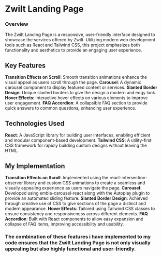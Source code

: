 # Zwilt Landing Page

### Overview
The Zwilt Landing Page is a responsive, user-friendly interface designed to showcase the services offered by Zwilt. Utilizing modern web development tools such as React and Tailwind CSS, this project emphasizes both functionality and aesthetics to provide an engaging user experience.

## Key Features
**Transition Effects on Scroll**: Smooth transition animations enhance the visual appeal as users scroll through the page.
**Carousel**: A dynamic carousel component to display featured content or services.
**Slanted Border Design**: Unique slanted borders to give the design a modern and edgy look.
**Hover Effects**: Interactive hover effects on various elements to improve user engagement.
**FAQ Accordion**: A collapsible FAQ section to provide quick answers to common questions, enhancing user experience.

## Technologies Used
**React**: A JavaScript library for building user interfaces, enabling efficient and modular component-based development.
**Tailwind CSS**: A utility-first CSS framework for rapidly building custom designs without leaving the HTML.

## My Implementation
**Transition Effects on Scroll**: Implemented using the react-intersection-observer library and custom CSS animations to create a seamless and visually appealing experience as users navigate the page.
**Carousel**: Developed using embla-carousel-react along with the Autoplay plugin to provide an automated sliding feature.
**Slanted Border Design**: Achieved through creative use of CSS to give sections of the page a distinct and modern appearance.
**Hover Effects**: Tailored using Tailwind CSS classes to ensure consistency and responsiveness across different elements.
**FAQ Accordion**: Built with React components to allow easy expansion and collapse of FAQ items, improving accessibility and usability.

### The combination of these features i have implemented to my code ensures that the Zwilt Landing Page is not only visually appealing but also highly functional and user-friendly.
